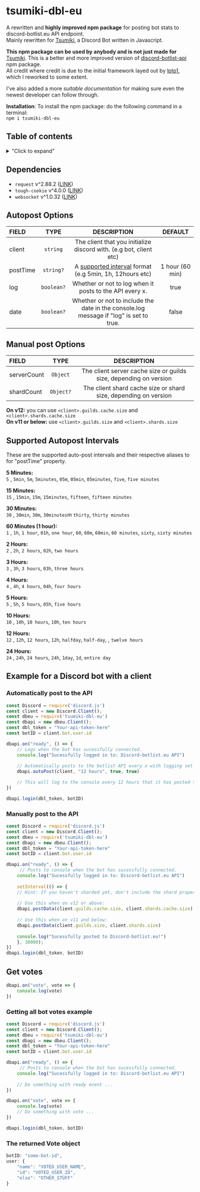 # tsumiki-dbl-eu
A rewritten and **highly improved npm package** for posting bot stats to discord-botlist.eu API endpoint. \
Mainly rewritten for [Tsumiki](https://github.com/Electrocute4u/Tsumiki), a Discord Bot written in Javascript.

**This npm package can be used by anybody and is not just made for** [Tsumiki](https://github.com/Electrocute4u/Tsumiki).
This is a better and more improved version of [discord-botlist-api](https://www.npmjs.com/package/discord-botlist-api) npm package. \
All credit where credit is due to the initial framework layed out by [lptp1](https://www.npmjs.com/~lptp1), which I reworked to some extent.

I've also added a more *suitable documentation* for making sure even the newest developer can follow through.

**Installation**:
To install the npm package: do the following command in a terminal: \
```npm i tsumiki-dbl-eu```

## Table of contents
<details>
<summary>"Click to expand"</summary>
 
- [Dependencies](#dependencies)
- [Autopost Options](#autopost-options)
- [Manual post Options](#manual-post-options)
- [Supported Autopost Intervals](#supported-autopost-intervals)
- [Example for a Discord bot with a client](#example-for-a-discord-bot-with-a-client)
  - [Automatically post to the API](#automatically-post-to-the-api)
  - [Manually post to the API](#manually-post-to-the-api)
  - [Get Votes](#get-votes)
    - [The returned Vote object](#the-returned-vote-object)

</details>


## Dependencies
- `request` v^2.88.2 ([LINK](https://www.npmjs.com/package/request))
- `tough-cookie` v^4.0.0 ([LINK](https://www.npmjs.com/package/tough-cookie))
- `websocket` v^1.0.32 ([LINK](https://www.npmjs.com/package/websocket))

## Autopost Options

| FIELD          | TYPE          | DESCRIPTION | DEFAULT |
| :------------- |:-------------:|:-----------:|:-------:|
| client      | `string` | The client that you initialize discord with. (e.g bot, client etc) |
| postTime           | `string?`      |   A [supported interval](#supported-autopost-intervals) format (e.g 5min, 1h, 12hours etc) | 1 hour (60 min)
| log           | `boolean?`      |   Whether or not to log when it posts to the API every x. | true
| date      | `boolean?`     |    Whether or not to include the date in the console.log message if "log" is set to true. | false

## Manual post Options
| FIELD          | TYPE          | DESCRIPTION |
| :------------- |:-------------:|:-----------:|
| serverCount      | `Object` | The client server cache size or guilds size, depending on version |
| shardCount           | `Object?`      | The client shard cache size or shard size, depending on version |

**On v12:** you can use `<client>.guilds.cache.size` and  `<client>.shards.cache.size` \
**On v11 or below:** use `<client>.guilds.size` and  `<client>.shards.size`

## Supported Autopost Intervals
These are the supported auto-post intervals and their respective aliases to for "postTime" property.

**5 Minutes:** \
`5` , `5min`, `5m`, `5minutes`, `05m`, `05min`, `05minutes`, `five`, `five minutes`

**15 Minutes:** \
`15` , `15min`, `15m`, `15minutes`, `fifteen`, `fifteen minutes`

**30 Minutes:** \
`30` , `30min`, `30m`, `30minutes`m `thirty`, `thirty minutes`

**60 Minutes (1 hour):** \
`1` , `1h`, `1 hour`, `01h`, `one hour`, `60`, `60m`, `60min`, `60 minutes`, `sixty`, `sixty minutes`

**2 Hours:** \
`2` , `2h`, `2 hours`, `02h`, `two hours`

**3 Hours:** \
`3` , `3h`, `3 hours`, `03h`, `three hours`

**4 Hours:** \
`4` , `4h`, `4 hours`, `04h`, `four hours`

**5 Hours:** \
`5` , `5h`, `5 hours`, `05h`, `five hours`

**10 Hours:** \
`10` , `10h`, `10 hours`, `10h`, `ten hours`

**12 Hours:** \
`12` , `12h`, `12 hours`, `12h`, `halfday`, `half-day`, , `twelve hours`

**24 Hours:** \
`24` , `24h`, `24 hours`, `24h`, `1day`, `1d`, `entire day`

## Example for a Discord bot with a client
### Automatically post to the API
```javascript
const Discord = require('discord.js')
const client = new Discord.Client();
const dbeu = require('tsumiki-dbl-eu')
const dbapi = new dbeu.Client();
const dbl_token = "Your-api-token-here"
const botID = client.bot.user.id

dbapi.on("ready", () => {
    // Logs when the bot has sucessfully connected.
    console.log("Sucessfully logged in to: Discord-botlist.eu API")
    
    // Automatically posts to the botlist API every x with logging set to "true" with fancy date set to "true"
    dbapi.autoPost(client, "12 hours", true, true)

    // This will log to the console every 12 hours that it has posted to the botlist with a fancy date (converted to GMT+1)
})

dbapi.login(dbl_token, botID)
```
### Manually post to the API
```javascript
const Discord = require('discord.js')
const client = new Discord.Client();
const dbeu = require('tsumiki-dbl-eu')
const dbapi = new dbeu.Client();
const dbl_token = "Your-api-token-here"
const botID = client.bot.user.id

dbapi.on("ready", () => {
     // Posts to console when the bot has sucessfully connected.
    console.log("Sucessfully logged in to: Discord-botlist.eu API")
    
    setInterval(() => {
    // Hint: If you haven't sharded yet, don't include the shard property (or leave it as 0).
    
    // Use this when on v12 or above:
    dbapi.postData(client.guilds.cache.size, client.shards.cache.size)
    
    // Use this when on v11 and below:
    dbapi.postData(client.guilds.size, client.shards.size)
    
    console.log("Sucessfully posted to Discord-botlist.eu!")
    }, 30000);
})
dbapi.login(dbl_token, botID)
```
## Get votes
```javascript
dbapi.on("vote", vote => {
    console.log(vote)
})
```
### Getting all bot votes example
```javascript
const Discord = require('discord.js')
const client = new Discord.Client();
const dbeu = require('tsumiki-dbl-eu')
const dbapi = new dbeu.Client();
const dbl_token = "Your-api-token-here"
const botID = client.bot.user.id

dbapi.on("ready", () => {
     // Posts to console when the bot has sucessfully connected.
    console.log("Sucessfully logged in to: Discord-botlist.eu API")
    
    // Do something with ready event ...
})

dbapi.on("vote", vote => {
    console.log(vote)
    // Do something with vote ...
})

dbapi.login(dbl_token, botID)
```
### The returned Vote object
```javascript
botID: "some-bot-id",
user: {
    "name": "VOTED_USER_NAME",
    "id": "VOTED_USER_ID",
    "else": "OTHER_STUFF"
}
```